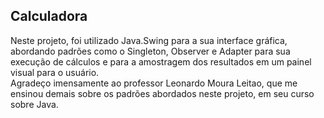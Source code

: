 ## Calculadora  
 
Neste projeto, foi utilizado Java.Swing para a sua interface gráfica, abordando padrões como o Singleton, Observer e Adapter para sua execução de cálculos e para a amostragem dos resultados em um painel visual para o usuário.  
Agradeço imensamente ao professor Leonardo Moura Leitao, que me ensinou demais sobre os padrões abordados neste projeto, em seu curso sobre Java.
